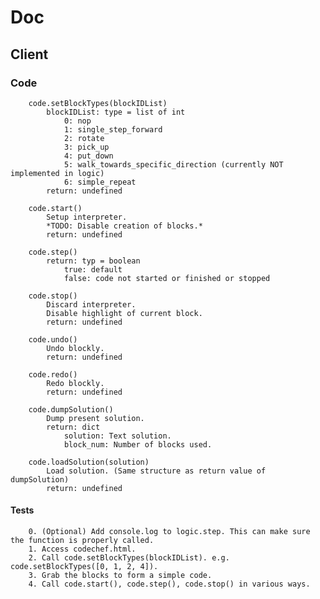 # Doc

## Client

### Code
		code.setBlockTypes(blockIDList)
			blockIDList: type = list of int
				0: nop
				1: single_step_forward
				2: rotate
				3: pick_up
				4: put_down
				5: walk_towards_specific_direction (currently NOT implemented in logic)
				6: simple_repeat
			return: undefined
		
		code.start()
			Setup interpreter.
			*TODO: Disable creation of blocks.*
			return: undefined

		code.step()
			return: typ = boolean
				true: default
				false: code not started or finished or stopped

		code.stop()
			Discard interpreter.
			Disable highlight of current block.
			return: undefined

		code.undo()
			Undo blockly.
			return: undefined

		code.redo()
			Redo blockly.
			return: undefined

		code.dumpSolution()
			Dump present solution.
			return: dict
				solution: Text solution.
				block_num: Number of blocks used.

		code.loadSolution(solution)
			Load solution. (Same structure as return value of dumpSolution)
			return: undefined

#### Tests
		
		0. (Optional) Add console.log to logic.step. This can make sure the function is properly called.
		1. Access codechef.html.
		2. Call code.setBlockTypes(blockIDList). e.g. code.setBlockTypes([0, 1, 2, 4]).
		3. Grab the blocks to form a simple code.
		4. Call code.start(), code.step(), code.stop() in various ways.
